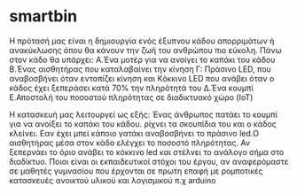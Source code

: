 # smartbin
Η πρότασή μας είναι η δημιουργία ενός  έξυπνου κάδου απορριμάτων ή ανακύκλωσης όπου θα κάνουν την ζωή του ανθρώπου πιο εύκολη.
Πάνω στον κάδο θα υπάρχει:
Α.Ένα μοτέρ για να ανοίγει το καπάκι του κάδου 
Β.Ένας αισθητήρας που καταλαβαίνει την κίνηση
Γ: Πράσινο LED, που αναβοσβήνει όταν εντοπίζει κίνηση και Kόκκινο LED που ανάβει όταν ο κάδος έχει ξεπεράσει κατά 70% την πληρότητά του
Δ.Ένα κουμπί 
Ε.Αποστολή του ποσοστού πληρότητας σε διαδικτυακό χώρο (IoT)
 
Η κατασκευή μας λειτουργεί ως εξής:
Ένας άνθρωπος πατάει το κουμπί για να ανοίξει το καπάκι του κάδου. ρίχνει τα σκουπίδια του και ο κάδος κλείνει. Εαν έχει μπεί κάποιο γατάκι αναβοσβήνει το πράσινο led.Ο αισθητήρας μέσα στον κάδο ελέγχει το ποσοστό πληρότητας. Αν ξεπερνάει το όριο ανάβει το κόκκινο led και στέλνει το ανάλογο σήμα στο διαδίκτυο. Ποιοι είναι οι εκπαιδευτικοί στόχοι του έργου, αν αναφερόμαστε σε μαθητές γυμνασίου που έρχονται σε πρωτη επαφή με ρομποτικές κατασκευές ανοικτού υλικού και λογισμικού π.χ arduino
